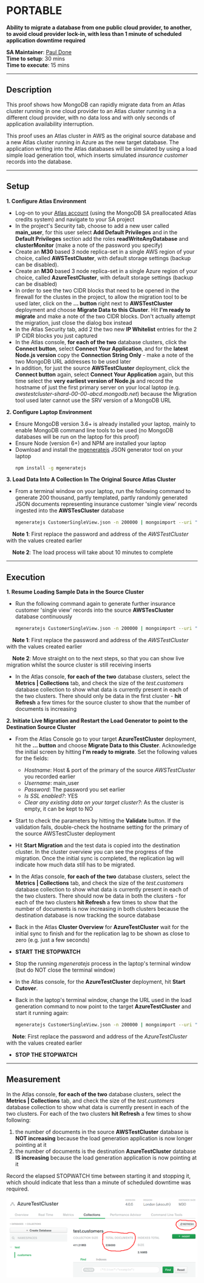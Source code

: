 # PORTABLE

__Ability to migrate a database from one public cloud provider, to another, to avoid cloud provider lock-in, with less than 1 minute of scheduled application downtime required__

__SA Maintainer__: [Paul Done](mailto:paul.done@mongodb.com) <br/>
__Time to setup__: 30 mins <br/>
__Time to execute__: 15 mins <br/>


---
## Description

This proof shows how MongoDB can rapidly migrate data from an Atlas cluster running in one cloud provider to an Atlas cluster running in a different cloud provider, with no data loss and with only seconds of application availability interruption.

This proof uses an Atlas cluster in AWS as the original source database and a new Atlas cluster running in Azure as the new target database. The application writing into the Atlas databases will be simulated by using a load simple load generation tool, which inserts simulated _insurance customer_ records into the database.

---
## Setup
__1. Configure Atlas Environment__
* Log-on to your [Atlas account](http://cloud.mongodb.com) (using the MongoDB SA preallocated Atlas credits system) and navigate to your SA project
* In the project's Security tab, choose to add a new user called __main_user__, for this user select __Add Default Privileges__ and in the __Default Privileges__ section add the roles __readWriteAnyDatabase__ and __clusterMonitor__ (make a note of the password you specify)
* Create an __M30__ based 3 node replica-set in a single AWS region of your choice, called __AWSTestCluster__, with default storage settings (backup can be disabled).
* Create an __M30__ based 3 node replica-set in a single Azure region of your choice, called __AzureTestCluster__, with default storage settings (backup can be disabled)
* In order to see the two CIDR blocks that need to be opened in the firewall for the clustes in the project, to allow the migration tool to be used later, click on the __... button__ right next to __AWSTestCluster__ deployment and choose __Migrate Data to this Cluster__. Hit __I'm ready to migrate__ and make a note of the two CIDR blocks. Don't actually attempt the migration, just close the dialog box instead
* In the Atlas Security tab, add 2 the two new __IP Whitelist__ entries for the 2 IP CIDR blocks you just captured
* In the Atlas console, __for each of the two__ database clusters, click the __Connect button__, select __Connect Your Application__, and for the __latest Node.js version__  copy the __Connection String Only__ - make a note of the two MongoDB URL addresses to be used later
* In addition, for just the source __AWSTestCluster__ deployment, click the __Connect button__ again, select __Connect Your Application__ again, but this time select the __very earliest version of Node.js__ and record the hostname of just the first primary server on your local laptop (e.g. _awstestcluster-shard-00-00-abcd.mongodb.net_) because the Migration tool used later cannot use the SRV version of a MongoDB URL

__2. Configure Laptop Environment__
* Ensure MongoDB version 3.6+ is already installed your laptop, mainly to enable MongoDB command line tools to be used (no MongoDB databases will be run on the laptop for this proof)
* Ensure Node (version 6+) and NPM are installed your laptop
* Download and install the [mgeneratejs](https://www.npmjs.com/package/mgeneratejs) JSON generator tool on your laptop
  ```bash
  npm install -g mgeneratejs
  ```

__3. Load Data Into A Collection In The Original Source Atlas Cluster__
* From a terminal window on your laptop, run the following command to generate 200 thousand, partly templated, partly randomly generated JSON documents representing insurance customer 'single view' records ingested into the __AWSTesCluster__ database
  ```bash
  mgeneratejs CustomerSingleView.json -n 200000 | mongoimport --uri "mongodb+srv://main_user:mypassword@awstestcluster-abcd.mongodb.net/test" --collection customers
  ```
 &nbsp;&nbsp;&nbsp; __Note 1__: First replace the password and address of the _AWSTestCluster_ with the values created earlier

 &nbsp;&nbsp;&nbsp; __Note 2__: The load process will take about 10 minutes to complete

    
---
## Execution

__1. Resume Loading Sample Data in the Source Cluster__
* Run the following command again to generate further insurance customer 'single view' records into the source __AWSTesCluster__ database continuously
  ```bash
  mgeneratejs CustomerSingleView.json -n 200000 | mongoimport --uri "mongodb+srv://main_user:mypassword@awstestcluster-abcd.mongodb.net/test" --collection customers
  ```
 &nbsp;&nbsp;&nbsp; __Note 1__: First replace the password and address of the _AWSTestCluster_ with the values created earlier

 &nbsp;&nbsp;&nbsp; __Note 2__: Move straight on to the next steps, so that you can show live migration whilst the source cluster is still receiving inserts

* In the Atlas console, __for each of the two__ database clusters, select the __Metrics | Collections__ tab, and check the size of the _test.customers_ database collection to show what data is currently present in each of the two clusters. There should only be data in the first cluster - __hit Refresh__ a few times for the source cluster to show that the number of documents is increasing

__2. Initiate Live Migration and Restart the Load Generator to point to the Destination Source Cluster__
* From the Atlas Console go to your target __AzureTestCluster__ deployment, hit the __... button__ and choose __Migrate Data to this Cluster__. Acknowledge the initial screen by hitting __I'm ready to migrate__. Set the following values for the fields:
    * _Hostname_: Host & port of the primary of the source _AWSTestCluster_ you recorded earlier
    * _Username_: main_user
    * _Password_: The password you set earlier
    * _Is SSL enabled?_: YES
    * _Clear any existing data on your target cluster?_: As the cluster is empty, it can be kept to NO

* Start to check the parameters by hitting the __Validate__ button. If the validation fails, double-check the hostname setting for the primary of the source AWSTestCluster deployment

* Hit __Start Migration__ and the test data is copied into the destination cluster. In the cluster overview you can see the progress of the migration. Once the initial sync is completed, the replication lag will indicate how much data still has to be migrated. 

* In the Atlas console, __for each of the two__ database clusters, select the __Metrics | Collections__ tab, and check the size of the _test.customers_ database collection to show what data is currently present in each of the two clusters. There should now be data in both the clusters - for each of the two clusters __hit Refresh__ a few times to show that the number of documents is now increasing in both clusters because the destination database is now tracking the source database

* Back in the Atlas __Cluster Overview__ for __AzureTestCluster__ wait for the initial sync to finish and for the replication lag to be shown as close to zero (e.g. just a few seconds)

* __START THE STOPWATCH__

* Stop the running _mgeneratejs_ process in the laptop's terminal window (but do NOT close the terminal window)

* In the Atlas console, for the __AzureTestCluster__ deployment, hit __Start Cutover__. 

* Back in the laptop's terminal window, change the URL used in the load generation command to now point to the target __AzureTestCluster__ and start it running again:
  ```bash
  mgeneratejs CustomerSingleView.json -n 200000 | mongoimport --uri "mongodb+srv://main_user:mypassword@azuretestcluster-abcd.mongodb.net/test" --collection customers
  ```
 &nbsp;&nbsp;&nbsp; __Note__: First replace the password and address of the _AzureTestCluster_ with the values created earlier

* __STOP THE STOPWATCH__


---
## Measurement

In the Atlas console, __for each of the two__ database clusters, select the __Metrics | Collections__ tab, and check the size of the _test.customers_ database collection to show what data is currently present in each of the two clusters. For each of the two clusters __hit Refresh__ a few times to show following:
1. the number of documents in the source __AWSTestCluster__ database is __NOT increasing__ because the load generation application is now longer pointing at it
2. the number of documents is the destination __AzureTestCluster__ database __IS increasing__ because the load generation application is now pointing at it

Record the elapsed STOPWATCH time between starting it and stopping it, which should indicate that less than a minute of scheduled downtime was required.

![collsize](img/collsize.png "collsize")

